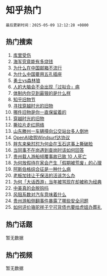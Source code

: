 # 知乎热门

`最后更新时间：2025-05-09 12:12:28 +0800`

## 热门搜索

1. [库里受伤](https://www.zhihu.com/search?q=%E5%BA%93%E9%87%8C%E5%8F%97%E4%BC%A4)
1. [海军究竟能有多烧钱](https://www.zhihu.com/search?q=%E6%B5%B7%E5%86%9B%E7%A9%B6%E7%AB%9F%E8%83%BD%E6%9C%89%E5%A4%9A%E7%83%A7%E9%92%B1)
1. [为什么在中国邮箱不流行](https://www.zhihu.com/search?q=%E4%B8%BA%E4%BB%80%E4%B9%88%E5%9C%A8%E4%B8%AD%E5%9B%BD%E9%82%AE%E7%AE%B1%E4%B8%8D%E6%B5%81%E8%A1%8C)
1. [为什么中国要用五孔插座](https://www.zhihu.com/search?q=%E4%B8%BA%E4%BB%80%E4%B9%88%E4%B8%AD%E5%9B%BD%E8%A6%81%E7%94%A8%E4%BA%94%E5%AD%94%E6%8F%92%E5%BA%A7)
1. [勇士vs森林狼](https://www.zhihu.com/search?q=%E5%8B%87%E5%A3%ABvs%E6%A3%AE%E6%9E%97%E7%8B%BC)
1. [人的大脑会不会出现「过拟合」病](https://www.zhihu.com/search?q=%E4%BA%BA%E7%9A%84%E5%A4%A7%E8%84%91%E4%BC%9A%E4%B8%8D%E4%BC%9A%E5%87%BA%E7%8E%B0%E3%80%8C%E8%BF%87%E6%8B%9F%E5%90%88%E3%80%8D%E7%97%85)
1. [体制内你见到最狠的是什么样](https://www.zhihu.com/search?q=%E4%BD%93%E5%88%B6%E5%86%85%E4%BD%A0%E8%A7%81%E5%88%B0%E6%9C%80%E7%8B%A0%E7%9A%84%E6%98%AF%E4%BB%80%E4%B9%88%E6%A0%B7)
1. [知乎旧物节](https://www.zhihu.com/search?q=%E7%9F%A5%E4%B9%8E%E6%97%A7%E7%89%A9%E8%8A%82)
1. [寻找穿越时光的旧物](https://www.zhihu.com/search?q=%E5%AF%BB%E6%89%BE%E7%A9%BF%E8%B6%8A%E6%97%B6%E5%85%89%E7%9A%84%E6%97%A7%E7%89%A9)
1. [哪件旧物是你一直保留着的](https://www.zhihu.com/search?q=%E5%93%AA%E4%BB%B6%E6%97%A7%E7%89%A9%E6%98%AF%E4%BD%A0%E4%B8%80%E7%9B%B4%E4%BF%9D%E7%95%99%E7%9D%80%E7%9A%84)
1. [穿越时光的旧物](https://www.zhihu.com/search?q=%E7%A9%BF%E8%B6%8A%E6%97%B6%E5%85%89%E7%9A%84%E6%97%A7%E7%89%A9)
1. [撕拉片走红网络](https://www.zhihu.com/search?q=%E6%92%95%E6%8B%89%E7%89%87%E8%B5%B0%E7%BA%A2%E7%BD%91%E7%BB%9C)
1. [山东滕州一车辆撞向公交站台多人倒地](https://www.zhihu.com/search?q=%E5%B1%B1%E4%B8%9C%E6%BB%95%E5%B7%9E%E4%B8%80%E8%BD%A6%E8%BE%86%E6%92%9E%E5%90%91%E5%85%AC%E4%BA%A4%E7%AB%99%E5%8F%B0%E5%A4%9A%E4%BA%BA%E5%80%92%E5%9C%B0)
1. [OpenAI收购Windsurf达协议](https://www.zhihu.com/search?q=OpenAI%E6%94%B6%E8%B4%ADWindsurf%E8%BE%BE%E5%8D%8F%E8%AE%AE)
1. [胖东来柴怼怼为何会在玉石这事上撕破脸](https://www.zhihu.com/search?q=%E8%83%96%E4%B8%9C%E6%9D%A5%E6%9F%B4%E6%80%BC%E6%80%BC%E4%B8%BA%E4%BD%95%E4%BC%9A%E5%9C%A8%E7%8E%89%E7%9F%B3%E8%BF%99%E4%BA%8B%E4%B8%8A%E6%92%95%E7%A0%B4%E8%84%B8)
1. [当同事不在岗遇到查岗时该如何回答](https://www.zhihu.com/search?q=%E5%BD%93%E5%90%8C%E4%BA%8B%E4%B8%8D%E5%9C%A8%E5%B2%97%E9%81%87%E5%88%B0%E6%9F%A5%E5%B2%97%E6%97%B6%E8%AF%A5%E5%A6%82%E4%BD%95%E5%9B%9E%E7%AD%94)
1. [贵州载人游船倾覆事故已致 10 人死亡](https://www.zhihu.com/search?q=%E8%B4%B5%E5%B7%9E%E8%BD%BD%E4%BA%BA%E6%B8%B8%E8%88%B9%E5%80%BE%E8%A6%86%E4%BA%8B%E6%95%85%E5%B7%B2%E8%87%B4%2010%20%E4%BA%BA%E6%AD%BB%E4%BA%A1)
1. [为何放假待在家会产生「假期被荒废」的心理](https://www.zhihu.com/search?q=%E4%B8%BA%E4%BD%95%E6%94%BE%E5%81%87%E5%BE%85%E5%9C%A8%E5%AE%B6%E4%BC%9A%E4%BA%A7%E7%94%9F%E3%80%8C%E5%81%87%E6%9C%9F%E8%A2%AB%E8%8D%92%E5%BA%9F%E3%80%8D%E7%9A%84%E5%BF%83%E7%90%86)
1. [阿斯伯格综合征是一种什么病](https://www.zhihu.com/search?q=%E9%98%BF%E6%96%AF%E4%BC%AF%E6%A0%BC%E7%BB%BC%E5%90%88%E5%BE%81%E6%98%AF%E4%B8%80%E7%A7%8D%E4%BB%80%E4%B9%88%E7%97%85)
1. [老板加钱让干保洁的活该怎么办](https://www.zhihu.com/search?q=%E8%80%81%E6%9D%BF%E5%8A%A0%E9%92%B1%E8%AE%A9%E5%B9%B2%E4%BF%9D%E6%B4%81%E7%9A%84%E6%B4%BB%E8%AF%A5%E6%80%8E%E4%B9%88%E5%8A%9E)
1. [为何「大话西游」当年被骂现在却被称为经典](https://www.zhihu.com/search?q=%E4%B8%BA%E4%BD%95%E3%80%8C%E5%A4%A7%E8%AF%9D%E8%A5%BF%E6%B8%B8%E3%80%8D%E5%BD%93%E5%B9%B4%E8%A2%AB%E9%AA%82%E7%8E%B0%E5%9C%A8%E5%8D%B4%E8%A2%AB%E7%A7%B0%E4%B8%BA%E7%BB%8F%E5%85%B8)
1. [中美真的会脱钩吗](https://www.zhihu.com/search?q=%E4%B8%AD%E7%BE%8E%E7%9C%9F%E7%9A%84%E4%BC%9A%E8%84%B1%E9%92%A9%E5%90%97)
1. [风阻系数对汽车意味着什么](https://www.zhihu.com/search?q=%E9%A3%8E%E9%98%BB%E7%B3%BB%E6%95%B0%E5%AF%B9%E6%B1%BD%E8%BD%A6%E6%84%8F%E5%91%B3%E7%9D%80%E4%BB%80%E4%B9%88)
1. [贵州游船侧翻事件暴露了哪些安全问题](https://www.zhihu.com/search?q=%E8%B4%B5%E5%B7%9E%E6%B8%B8%E8%88%B9%E4%BE%A7%E7%BF%BB%E4%BA%8B%E4%BB%B6%E6%9A%B4%E9%9C%B2%E4%BA%86%E5%93%AA%E4%BA%9B%E5%AE%89%E5%85%A8%E9%97%AE%E9%A2%98)
1. [如何评价骆驼祥子宁可背债也要给虎妞办葬礼](https://www.zhihu.com/search?q=%E5%A6%82%E4%BD%95%E8%AF%84%E4%BB%B7%E9%AA%86%E9%A9%BC%E7%A5%A5%E5%AD%90%E5%AE%81%E5%8F%AF%E8%83%8C%E5%80%BA%E4%B9%9F%E8%A6%81%E7%BB%99%E8%99%8E%E5%A6%9E%E5%8A%9E%E8%91%AC%E7%A4%BC)

## 热门话题

暂无数据

## 热门视频

暂无数据